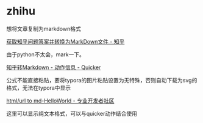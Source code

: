 
# zhihu

想将文章复制为markdown格式

[获取知乎问题答案并转换为MarkDown文件 \- 知乎](https://zhuanlan.zhihu.com/p/29778024)

由于python不太会，mark一下。

[知乎转Markdown \- 动作信息 \- Quicker](https://getquicker.net/sharedaction?code=7af26e99-4f6f-42b6-08ad-08d91c1f78c6)

公式不能直接粘贴，要将typora的图片粘贴设置为无特殊，否则自动下载为svg的格式，无法在typora中显示

[html/url to md-HelloWorld \- 专业开发者社区](https://www.helloworld.net/html2md)

这里可以显示纯文本格式，可以与quicker动作结合使用